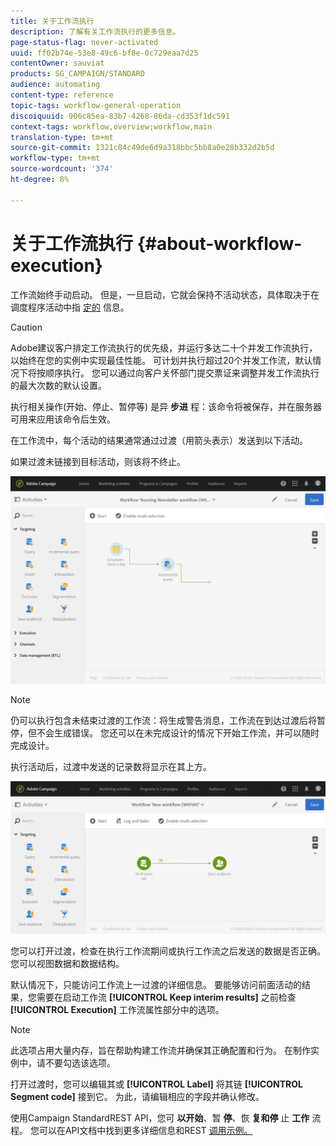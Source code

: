 ```yaml
---
title: 关于工作流执行
description: 了解有关工作流执行的更多信息。
page-status-flag: never-activated
uuid: ff02b74e-53e8-49c6-bf8e-0c729eaa7d25
contentOwner: sauviat
products: SG_CAMPAIGN/STANDARD
audience: automating
content-type: reference
topic-tags: workflow-general-operation
discoiquuid: 906c85ea-83b7-4268-86da-cd353f1dc591
context-tags: workflow,overview;workflow,main
translation-type: tm+mt
source-git-commit: 1321c84c49de6d9a318bbc5bb8a0e28b332d2b5d
workflow-type: tm+mt
source-wordcount: '374'
ht-degree: 8%

---
```



# 关于工作流执行 {#about-workflow-execution}

工作流始终手动启动。 但是，一旦启动，它就会保持不活动状态，具体取决于在调度程序活动中指 [定的](../../automating/using/scheduler.md) 信息。

>[!CAUTION]
>
> Adobe建议客户排定工作流执行的优先级，并运行多达二十个并发工作流执行，以始终在您的实例中实现最佳性能。 可计划并执行超过20个并发工作流，默认情况下将按顺序执行。 您可以通过向客户关怀部门提交票证来调整并发工作流执行的最大次数的默认设置。

执行相关操作(开始、停止、暂停等) 是异 **步进** 程：该命令将被保存，并在服务器可用来应用该命令后生效。

在工作流中，每个活动的结果通常通过过渡（用箭头表示）发送到以下活动。

如果过渡未链接到目标活动，则该将不终止。

![](assets/wkf_execution_1.png)

>[!NOTE]
>
>仍可以执行包含未结束过渡的工作流：将生成警告消息，工作流在到达过渡后将暂停，但不会生成错误。 您还可以在未完成设计的情况下开始工作流，并可以随时完成设计。

执行活动后，过渡中发送的记录数将显示在其上方。

![](assets/wkf_transition_count.png)

您可以打开过渡，检查在执行工作流期间或执行工作流之后发送的数据是否正确。您可以视图数据和数据结构。

默认情况下，只能访问工作流上一过渡的详细信息。 要能够访问前面活动的结果，您需要在启动工作流 **[!UICONTROL Keep interim results]** 之前检查 **[!UICONTROL Execution]** 工作流属性部分中的选项。

>[!NOTE]
>
>此选项占用大量内存，旨在帮助构建工作流并确保其正确配置和行为。 在制作实例中，请不要勾选该选项。

打开过渡时，您可以编辑其或 **[!UICONTROL Label]** 将其链 **[!UICONTROL Segment code]** 接到它。 为此，请编辑相应的字段并确认修改。

使用Campaign StandardREST API，您可 **以开始**、暂 **停**、恢 **复和停** 止 **工作** 流程。 您可以在API文档中找到更多详细信息和REST [调用示例。](../../api/using/controlling-a-workflow.md)
